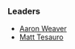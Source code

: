 ### Leaders

* [Aaron Weaver](mailto:aaron.weaver2@gmail.com)
* [Matt Tesauro](mailto:matt.tesauro@owasp.org)
